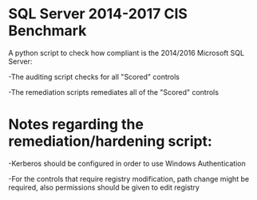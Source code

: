 # SQL Server 2014-2017 CIS Benchmark
A python script to check how compliant is the 2014/2016 Microsoft SQL Server:

-The auditing script checks for all "Scored" controls

-The remediation scripts remediates all of the "Scored" controls


# Notes regarding the remediation/hardening script:

-Kerberos should be configured in order to use Windows Authentication

-For the controls that require registry modification, path change might be required, also permissions should be given to edit registry

